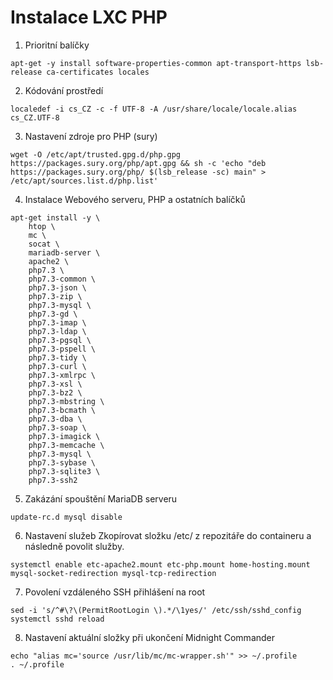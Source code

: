 # Instalace LXC PHP
1. Prioritní balíčky
```
apt-get -y install software-properties-common apt-transport-https lsb-release ca-certificates locales
```

2. Kódování prostředí
```
localedef -i cs_CZ -c -f UTF-8 -A /usr/share/locale/locale.alias cs_CZ.UTF-8
```

3. Nastavení zdroje pro PHP (sury)
```
wget -O /etc/apt/trusted.gpg.d/php.gpg https://packages.sury.org/php/apt.gpg && sh -c 'echo "deb https://packages.sury.org/php/ $(lsb_release -sc) main" > /etc/apt/sources.list.d/php.list'
```

4. Instalace Webového serveru, PHP a ostatních balíčků
```
apt-get install -y \
    htop \
    mc \
    socat \
    mariadb-server \
    apache2 \
    php7.3 \
    php7.3-common \
    php7.3-json \
    php7.3-zip \
    php7.3-mysql \
    php7.3-gd \
    php7.3-imap \
    php7.3-ldap \
    php7.3-pgsql \
    php7.3-pspell \
    php7.3-tidy \
    php7.3-curl \
    php7.3-xmlrpc \
    php7.3-xsl \
    php7.3-bz2 \
    php7.3-mbstring \
    php7.3-bcmath \
    php7.3-dba \
    php7.3-soap \
    php7.3-imagick \
    php7.3-memcache \
    php7.3-mysql \
    php7.3-sybase \
    php7.3-sqlite3 \
    php7.3-ssh2
```

5. Zakázání spouštění MariaDB serveru
```
update-rc.d mysql disable
```

6. Nastavení služeb
Zkopírovat složku /etc/ z repozitáře do containeru a následně povolit služby.
```
systemctl enable etc-apache2.mount etc-php.mount home-hosting.mount mysql-socket-redirection mysql-tcp-redirection
```

7. Povolení vzdáleného SSH přihlášení na root
```
sed -i 's/^#\?\(PermitRootLogin \).*/\1yes/' /etc/ssh/sshd_config
systemctl sshd reload
```

8. Nastavení aktuální složky při ukončení Midnight Commander
```
echo "alias mc='source /usr/lib/mc/mc-wrapper.sh'" >> ~/.profile
. ~/.profile
```
